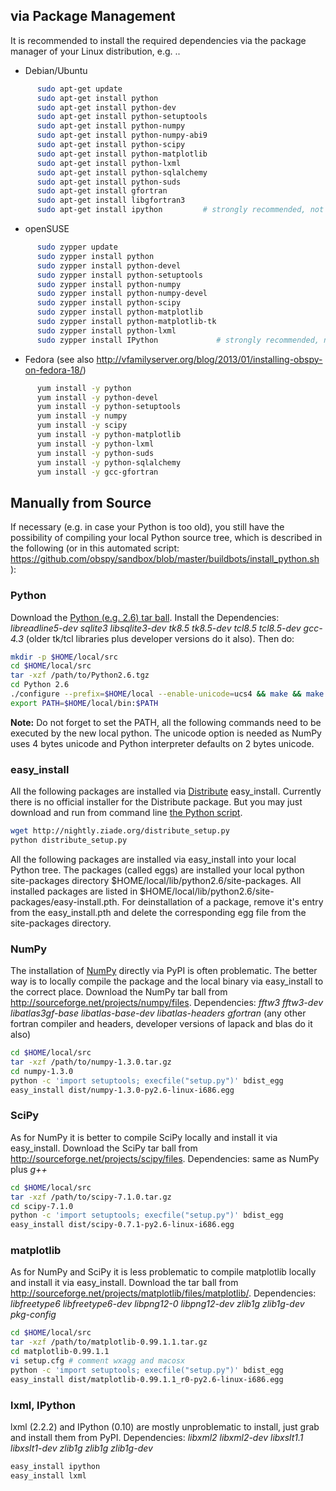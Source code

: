 ## via Package Management
It is recommended to install the required dependencies via the package manager of your Linux distribution, e.g. .. 

 * Debian/Ubuntu
```bash
      sudo apt-get update
      sudo apt-get install python
      sudo apt-get install python-dev
      sudo apt-get install python-setuptools
      sudo apt-get install python-numpy
      sudo apt-get install python-numpy-abi9
      sudo apt-get install python-scipy
      sudo apt-get install python-matplotlib
      sudo apt-get install python-lxml
      sudo apt-get install python-sqlalchemy
      sudo apt-get install python-suds
      sudo apt-get install gfortran
      sudo apt-get install libgfortran3
      sudo apt-get install ipython         # strongly recommended, not necessary
```
 * openSUSE
```bash
      sudo zypper update
      sudo zypper install python
      sudo zypper install python-devel
      sudo zypper install python-setuptools
      sudo zypper install python-numpy
      sudo zypper install python-numpy-devel
      sudo zypper install python-scipy
      sudo zypper install python-matplotlib
      sudo zypper install python-matplotlib-tk
      sudo zypper install python-lxml
      sudo zypper install IPython             # strongly recommended, not necessary
```
 * Fedora (see also http://vfamilyserver.org/blog/2013/01/installing-obspy-on-fedora-18/)
```bash
      yum install -y python
      yum install -y python-devel
      yum install -y python-setuptools
      yum install -y numpy
      yum install -y scipy
      yum install -y python-matplotlib
      yum install -y python-lxml
      yum install -y python-suds
      yum install -y python-sqlalchemy
      yum install -y gcc-gfortran
```

## Manually from Source
If necessary (e.g. in case your Python is too old), you still have the possibility of compiling your local Python source tree, which is described in the following (or in this automated script: https://github.com/obspy/sandbox/blob/master/buildbots/install_python.sh ):

### Python

Download the [Python (e.g. 2.6) tar ball](http://www.python.org/download). Install the
Dependencies: _libreadline5-dev sqlite3 libsqlite3-dev tk8.5 tk8.5-dev tcl8.5 tcl8.5-dev gcc-4.3_ (older tk/tcl libraries plus developer versions do it also). Then do:
```bash
mkdir -p $HOME/local/src
cd $HOME/local/src
tar -xzf /path/to/Python2.6.tgz
cd Python 2.6
./configure --prefix=$HOME/local --enable-unicode=ucs4 && make && make install
export PATH=$HOME/local/bin:$PATH
```

**Note:** Do not forget to set the PATH, all the following commands need to be executed by the new local python. The unicode option is needed as NumPy uses 4 bytes unicode and Python interpreter defaults on 2 bytes unicode.

### easy_install

All the following packages are installed via [Distribute](http://pypi.python.org/pypi/distribute) easy_install. Currently there is no official installer for the  Distribute package. But you may just download and run from command line [the Python script](http://python-distribute.org/distribute_setup.py).
```bash
wget http://nightly.ziade.org/distribute_setup.py
python distribute_setup.py
```

All the following packages are installed via easy_install into your local Python tree. The packages (called eggs) are installed your local python site-packages directory $HOME/local/lib/python2.6/site-packages. All installed packages are listed in $HOME/local/lib/python2.6/site-packages/easy-install.pth. For deinstallation of a package, remove it's entry from the easy_install.pth and delete the corresponding egg file from the site-packages directory.

### NumPy

The installation of [NumPy](http://numpy.scipy.org/) directly via PyPI is often problematic. The better way is to locally compile the package and the local binary via easy\_install to the correct place. Download the NumPy tar ball from http://sourceforge.net/projects/numpy/files.
Dependencies: _fftw3 fftw3-dev libatlas3gf-base libatlas-base-dev libatlas-headers gfortran_ (any other fortran compiler and headers, developer versions of lapack and blas do it also)
```bash
cd $HOME/local/src
tar -xzf /path/to/numpy-1.3.0.tar.gz
cd numpy-1.3.0
python -c 'import setuptools; execfile("setup.py")' bdist_egg
easy_install dist/numpy-1.3.0-py2.6-linux-i686.egg
```

### SciPy
As for NumPy it is better to compile  SciPy locally and install it via easy\_install. Download the SciPy tar ball from http://sourceforge.net/projects/scipy/files.
Dependencies: same as NumPy plus _g++_
```bash
cd $HOME/local/src
tar -xzf /path/to/scipy-7.1.0.tar.gz
cd scipy-7.1.0
python -c 'import setuptools; execfile("setup.py")' bdist_egg
easy_install dist/scipy-0.7.1-py2.6-linux-i686.egg
```

### matplotlib

As for NumPy and SciPy it is less problematic to compile matplotlib locally and install it via easy\_install. Download the tar ball from  http://sourceforge.net/projects/matplotlib/files/matplotlib/.
Dependencies: _libfreetype6 libfreetype6-dev libpng12-0 libpng12-dev zlib1g zlib1g-dev pkg-config_
```bash
cd $HOME/local/src
tar -xzf /path/to/matplotlib-0.99.1.1.tar.gz
cd matplotlib-0.99.1.1
vi setup.cfg # comment wxagg and macosx
python -c 'import setuptools; execfile("setup.py")' bdist_egg
easy_install dist/matplotlib-0.99.1.1_r0-py2.6-linux-i686.egg
```

### lxml, IPython

lxml (2.2.2) and IPython (0.10) are mostly unproblematic to install, just grab and install them from PyPI.
Dependencies: _libxml2 libxml2-dev libxslt1.1 libxslt1-dev zlib1g zlib1g zlib1g-dev_
```bash
easy_install ipython
easy_install lxml
```